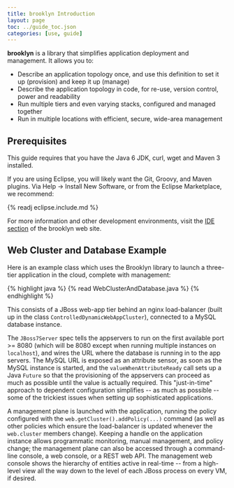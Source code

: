 ```yaml
---
title: brooklyn Introduction
layout: page
toc: ../guide_toc.json
categories: [use, guide]
---
```


**brooklyn** is a library that simplifies application deployment and management.
It allows you to:

- Describe an application topology once, and use this definition to set it up (provision) and keep it up (manage)
- Describe the application topology in code, for re-use, version control, power and readability
- Run multiple tiers and even varying stacks, configured and managed together
- Run in multiple locations with efficient, secure, wide-area management

Prerequisites
-------------

This guide requires that you have the Java 6 JDK, curl, wget and Maven 3 installed.

If you are using Eclipse, you will likely want the Git, Groovy, and Maven plugins.
Via Help -> Install New Software, or from the Eclipse Marketplace,
we recommend:

{% readj eclipse.include.md %}

For more information and other development environments,
visit the [IDE section]({{site.url}}/dev/build/ide.html) of the brooklyn web site.


Web Cluster and Database Example
--------------------------------

Here is an example class which uses the Brooklyn library
to launch a three-tier application in the cloud,
complete with management:

{% highlight java %}
{% read WebClusterAndDatabase.java %}
{% endhighlight %}

This consists of a JBoss web-app tier
behind an nginx load-balancer (built up in the class ``ControlledDynamicWebAppCluster``),
connected to a MySQL database instance.

The ``JBoss7Server`` spec tells the appservers to run on the first available port >= 8080
(which will be 8080 except when running multiple instances on ``localhost``),
and wires the URL where the database is running in to the app servers.
The MySQL URL is exposed as an attribute sensor,
as soon as the MySQL instance is started,
and the ``valueWhenAttributeReady`` call sets up a Java ``Future``
so that the provisioning of the appservers can proceed as much as possible
until the value is actually required.
This "just-in-time" approach to dependent configuration simplifies -- as much as possible --
some of the trickiest issues when setting up sophisticated applications.

A management plane is launched with the application, 
running the policy configured with the ``web.getCluster().addPolicy(...)`` command
(as well as other policies which ensure the load-balancer is updated whenever the ``web.cluster`` members change).
Keeping a handle on the application instance allows programmatic monitoring, manual management, and
policy change; the management plane can also be accessed through a command-line console, a web console, or a REST web
API. The management web console shows the hierarchy of entities active in real-time -- 
from a high-level view all the way down to the level of
each JBoss process on every VM, if desired.

<!-- TODO screenshot could be useful? -->


<!--
TODO: could be useful to include an about- the guide here, with links

About the Guide
---------------

The guide is divided into sections aimed at developers building applications using Brooklyn ...
-->
